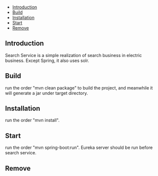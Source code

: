 * [Introduction](#1)
* [Build ](#2)
* [Installation](#3)
* [Start](#4)
* [Remove](#5)

## <a name="1">Introduction</a>
Search Service is a simple realization of search business in electric business. Except Spring, it also uses solr.

## <a name="2">Build</a>
run the order "mvn clean package" to build the project, and meanwhile it will generate a jar under target directory.

## <a name="3">Installation</a>
run the order "mvn install".

## <a name="4">Start</a>
run the order "mvn spring-boot:run". Eureka server should be run before search service.

## <a name="5">Remove</a>


